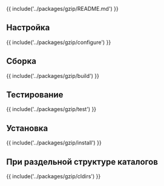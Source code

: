 {{ include('../packages/gzip/README.md') }}

## Настройка

{{ include('../packages/gzip/configure') }}

## Сборка

{{ include('../packages/gzip/build') }}

## Тестирование

{{ include('../packages/gzip/test') }}

## Установка

{{ include('../packages/gzip/install') }}

## При раздельной структуре каталогов

{{ include('../packages/gzip/cldirs') }}


